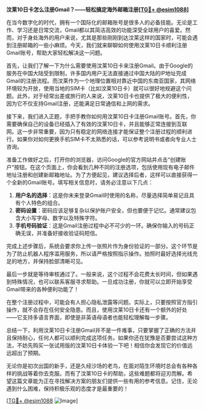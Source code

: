 **汶莱10日卡怎么注册Gmail？——轻松搞定海外邮箱注册[[TG💪+ @esim1088](https://t.me/s/esim1088)]**

在当今数字化的时代，拥有一个国际化的邮箱账号是很多人的必备技能。无论是工作、学习还是日常交流，Gmail都以其简洁高效的功能深受全球用户的喜爱。然而，对于身处海外的用户来说，尤其是那些刚刚到达汶莱这样的国家时，可能会遇到注册邮箱的一些小麻烦。今天，我们就来聊聊如何使用汶莱10日卡顺利注册Gmail账号，帮助大家轻松解决这一问题。

首先，让我们了解一下为什么需要使用汶莱10日卡来注册Gmail。由于Google的服务在中国大陆受到限制，许多国内用户无法直接通过中国大陆的IP地址完成Gmail的注册流程。而汶莱作为一个地理位置相对靠近中国的东南亚国家，其网络环境较为开放，使用当地的SIM卡（比如汶莱10日卡）就可以很好地规避这个问题。此外，对于经常出差或旅行的人来说，汶莱10日卡也提供了极大的便利性，因为它不仅支持Gmail注册，还能满足日常通信和上网的需求。

接下来，我们进入正题，手把手教你如何用汶莱10日卡注册Gmail账号。首先，你需要确保自己的设备已经插入了有效的汶莱10日卡，并且能够正常连接到互联网。这一步非常重要，因为只有稳定的网络连接才能保证整个注册过程的顺利进行。如果你对如何更换手机SIM卡不太熟悉的话，可以参考说明书或者向专业人士咨询。

准备工作做好之后，打开你的浏览器，访问Google的官方网站并点击“创建账户”按钮。在这个页面上，你会看到几种不同的注册选项，包括使用现有电子邮件地址注册和创建新邮箱地址。为了方便起见，建议选择后者，这样可以直接获得一个全新的Gmail账号。填写相关信息时，请务必注意以下几点：

1. **用户名的选择**：这是你未来登录Gmail时使用的名称，尽量选择简单易记且具有个人特色的组合。
2. **密码设置**：密码应该足够复杂以保护账户安全，但也要便于记忆。通常建议包含大小写字母、数字以及特殊字符。
3. **手机号码验证**：这是Gmail注册过程中必不可少的一环。确保你输入的号码正确无误，并准备好接收验证码短信。

完成上述步骤后，系统会要求你上传一张照片作为身份验证的一部分。这个环节是为了防止机器人程序滥用服务，所以请严格按照指示操作。拍照时最好选择光线充足的地方，并保持脸部清晰可见。

最后一步就是等待审核通过了。一般来说，这个过程不会花费太长时间，但如果遇到特殊情况，也可以联系客服寻求帮助。一旦成功注册，你就可以立即开始享受Gmail带来的各种便利功能了！

在整个注册过程中，可能会有人担心隐私泄露等问题。实际上，只要按照官方指引操作，就不会存在任何安全隐患。而且，使用汶莱10日卡还有一个额外的好处——它支持多语言界面，即使是非英语母语者也能轻松理解每一步骤。

总结一下，利用汶莱10日卡注册Gmail并不是一件难事，只要掌握了正确的方法并且保持耐心，任何人都可以顺利完成这项任务。如果你还在犹豫是否要尝试这种方法，不妨先购买一张试用版的汶莱10日卡体验一下吧！相信你会发现它的价值远远超出了预期。

无论你是初次出国的新手，还是久经沙场的老鸟，在面对陌生环境时总会有各种各样的挑战等着你去克服。而有了汶莱10日卡的帮助，这些难题都将迎刃而解。希望这篇文章能为正在寻找解决方案的朋友们提供一些有用的参考信息。记住，无论遇到什么困难，保持积极乐观的态度才是最重要的！

[[TG💪+ @esim1088](https://t.me/s/esim1088) ![Image](https://i.postimg.cc/4NQfJmqS/Snipaste-2025-05-13-00-14-12.png)]